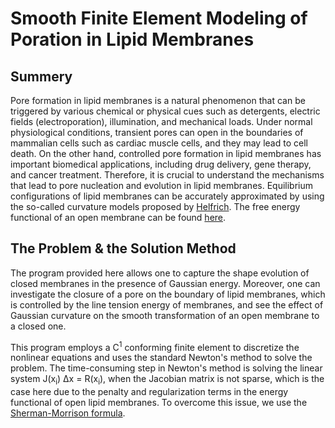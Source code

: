 # Smooth Finite Element Modeling of Poration in Lipid Membranes

## Summery
Pore formation in lipid membranes is a natural phenomenon that can be triggered by various chemical or physical cues such as detergents, electric fields (electroporation), illumination, and mechanical loads. Under normal physiological conditions, transient pores can open in the boundaries of mammalian cells such as cardiac muscle cells, and they may lead to cell death. On the other hand, controlled pore formation in lipid membranes has important biomedical applications, including drug delivery, gene therapy, and cancer treatment. Therefore, it is crucial to understand the mechanisms that lead to pore nucleation and evolution in lipid membranes.
Equilibrium configurations of lipid membranes can be accurately approximated by using the so-called curvature models proposed by [Helfrich](https://www.researchgate.net/publication/281560666_Elastic_Properties_of_Lipid_Bilayers_Theory_and_Possible_Experiments). The free energy functional of an open membrane can be found [here](https://link.springer.com/article/10.1007/s00285-007-0118-2).


## The Problem & the Solution Method
The program provided here allows one to capture the shape evolution of closed membranes in the presence of Gaussian energy. Moreover, one can investigate the closure of a pore on the boundary of lipid membranes, which is controlled by the line tension energy of membranes, and see the effect of Gaussian curvature on the smooth transformation of an open membrane to a closed one. 

This program employs a C<sup>1</sup> conforming finite element to discretize the nonlinear equations and uses the standard Newton's method to solve the problem. The time-consuming step in Newton's method is solving the linear system J(x<sub>i</sub>) &Delta;x = R(x<sub>i</sub>), when the Jacobian matrix is not sparse, which is the case here due to the penalty and regularization terms in the energy functional of open lipid membranes. To overcome this issue, we use the [Sherman-Morrison formula](https://en.wikipedia.org/wiki/Sherman%E2%80%93Morrison_formula).



